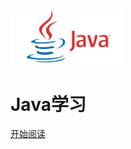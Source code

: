 <div class="cover-main"><img width="180px" src="icon/icon.jpg">



<h1 id="toBeTopJavaer">
<a><span>Java学习</span></a></h1>



<a href="#/README.md">开始阅读</a></p></div><div class="mask"></div></section>